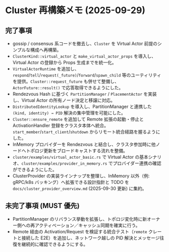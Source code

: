 # Cluster 再構築メモ (2025-09-29)

## 完了事項
- gossip / consensus 系コードを撤去し、`Cluster` を Virtual Actor 前提のシンプルな構成へ再構築。
- `ClusterKind::virtual_actor` と `make_virtual_actor_props` を導入し、Virtual Actor の登録から Props 生成までを統一化。
- `VirtualActorRuntime` を追加し、`respond`/`tell`/`request(_future)`/`forward`/`spawn_child` 等のユーティリティを提供。`Cluster::request_future` も併せて整備し、`ActorFuture::result()` で応答取得できるようにした。
- Rendezvous Hash に基づく `PartitionManager` / `PlacementActor` を実装し、Virtual Actor の所有ノード決定と移譲に対応。
- `DistributedIdentityLookup` を導入し、PartitionManager と連携した `(kind, identity) → PID` 解決の集中管理を可能にした。
- `Cluster::ensure_remote` を追加して Remote 拡張の起動・停止と ActivationHandler 登録をクラスタ本体へ統合。`start_member`/`start_client`/`shutdown` からリモート統合経路を握るようにした。
- InMemory プロバイダーを Rendezvous と結合し、クラスタ参加時に他ノードへトポロジ更新をブロードキャストする流れを整備。
- `cluster/examples/virtual_actor_basic.rs` で Virtual Actor の基本シナリオ、`cluster/examples/provider_in_memory.rs` でプロバイダー連携の確認ができるようにした。
- ClusterProvider の実装ラインナップを整理し、InMemory 以外（例: gRPC/k8s バッキング）へ拡張できる設計指針と TODO を `docs/cluster_provider_overview.md` (2025-09-30 更新) に集約。


## 未完了事項 (MUST 優先)
- PartitionManager のリバランス挙動を拡張し、トポロジ変化時に新オーナー側への再アクティベーション／キャッシュ同期を確実に行う。
- Remote 経由の Activation/Request を検証する統合テスト（`remote` クレートと接続した E2E）を追加し、ネットワーク越しの PID 解決とメッセージ往復を継続的に確認できるようにする。
